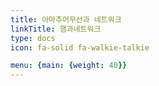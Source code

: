 ```yaml
---
title: 아마추어무선과 네트워크
linkTitle: 햄과네트워크
type: docs
icon: fa-solid fa-walkie-talkie

menu: {main: {weight: 40}}
---
```




<!--
상부 메뉴에 아이콘이 보이도록 하려면
menu: {main: {pre: <i class="fa-solid fa-walkie-talkie"></i>}}
weight: 40

상부 메뉴에서 아이콘을 없애려면
menu: {main: {weight: 40}}



{{% pageinfo %}}

{{% /pageinfo %}} 

-->